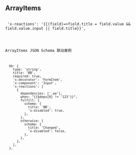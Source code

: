 ## ArrayItems

```tsx | pure

 'x-reactions': '{{(field)=>field.title = field.value && field.value.input || field.title}}',

```

<code src="./index.tsx" />

ArrayItems JSON Schema 联动案例

```tsx | pure
  bb: {
    type: 'string',
    title: 'BB',
    required: true,
    'x-decorator': 'FormItem',
    'x-component': 'Input',
    'x-reactions': [
      {
        dependencies: ['.aa'],
        when: "{{$deps[0] != '123'}}",
        fulfill: {
          schema: {
            title: 'BB',
            'x-disabled': true,
          },
        },
        otherwise: {
          schema: {
            title: 'Changed',
            'x-disabled': false,
          },
        },
      },
    ],
  },
```

<code src="./array-items-effects.tsx" />
